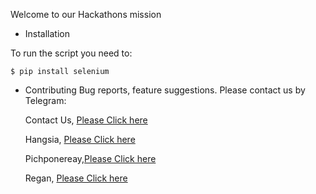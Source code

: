 Welcome to our Hackathons mission
* Installation

To run the script you need to:

	$ pip install selenium


* Contributing
Bug reports, feature suggestions. Please contact us by Telegram:

	Contact Us, [Please Click here](t.me/koompi)

	Hangsia, [Please Click here](github.com/hangsiaongithub)

	Pichponereay,[Please Click here](github.com/IsaacJReay)

	Regan, [Please Click here](github.com/reegsie)
